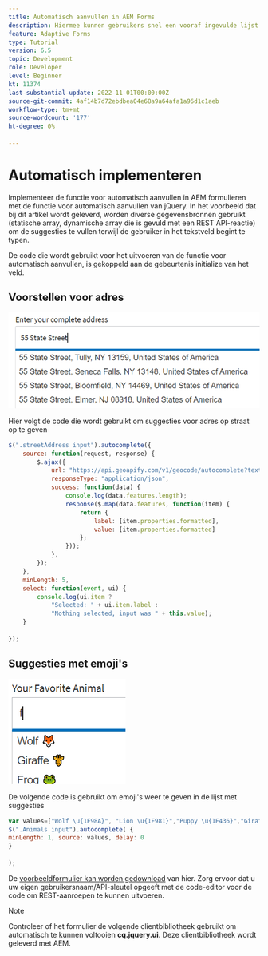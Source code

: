 ```yaml
---
title: Automatisch aanvullen in AEM Forms
description: Hiermee kunnen gebruikers snel een vooraf ingevulde lijst met waarden zoeken en selecteren terwijl ze typen, waarbij zoeken en filteren worden gebruikt.
feature: Adaptive Forms
type: Tutorial
version: 6.5
topic: Development
role: Developer
level: Beginner
kt: 11374
last-substantial-update: 2022-11-01T00:00:00Z
source-git-commit: 4af14b7d72ebdbea04e68a9a64afa1a96d1c1aeb
workflow-type: tm+mt
source-wordcount: '177'
ht-degree: 0%

---
```


# Automatisch implementeren

Implementeer de functie voor automatisch aanvullen in AEM formulieren met de functie voor automatisch aanvullen van jQuery.
In het voorbeeld dat bij dit artikel wordt geleverd, worden diverse gegevensbronnen gebruikt (statische array, dynamische array die is gevuld met een REST API-reactie) om de suggesties te vullen terwijl de gebruiker in het tekstveld begint te typen.

De code die wordt gebruikt voor het uitvoeren van de functie voor automatisch aanvullen, is gekoppeld aan de gebeurtenis initialize van het veld.

## Voorstellen voor adres

![suggesties per land](assets/auto-complete2.png)



Hier volgt de code die wordt gebruikt om suggesties voor adres op straat op te geven

```javascript
$(".streetAddress input").autocomplete({
    source: function(request, response) {
        $.ajax({
            url: "https://api.geoapify.com/v1/geocode/autocomplete?text=" + request.term + "&apiKey=Your API Key", //please get your own API key with geoapify.com
            responseType: "application/json",
            success: function(data) {
                console.log(data.features.length);
                response($.map(data.features, function(item) {
                    return {
                        label: [item.properties.formatted],
                        value: [item.properties.formatted]
                    };
                }));
            },
        });
    },
    minLength: 5,
    select: function(event, ui) {
        console.log(ui.item ?
            "Selected: " + ui.item.label :
            "Nothing selected, input was " + this.value);
    }

});
```





## Suggesties met emoji&#39;s

![suggesties per land](assets/auto-complete3.png)

De volgende code is gebruikt om emoji&#39;s weer te geven in de lijst met suggesties

```javascript
var values=["Wolf \u{1F98A}", "Lion \u{1F981}","Puppy \u{1F436}","Giraffe \u{1F992}","Frog \u{1F438}"];
$(".Animals input").autocomplete( {
minLength: 1, source: values, delay: 0
}

);
```

De [voorbeeldformulier kan worden gedownload](assets/auto-complete-form.zip) van hier. Zorg ervoor dat u uw eigen gebruikersnaam/API-sleutel opgeeft met de code-editor voor de code om REST-aanroepen te kunnen uitvoeren.

>[!NOTE]
>
> Controleer of het formulier de volgende clientbibliotheek gebruikt om automatisch te kunnen voltooien **cq.jquery.ui**. Deze clientbibliotheek wordt geleverd met AEM.
